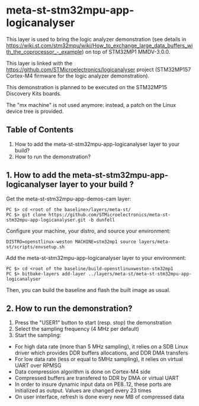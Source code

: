 # meta-st-stm32mpu-app-logicanalyser
This layer is used to bring the logic analyzer demonstration (see details in https://wiki.st.com/stm32mpu/wiki/How_to_exchange_large_data_buffers_with_the_coprocessor_-_example) on top of STM32MP1 MMDV-3.0.0.

This layer is linked with the https://github.com/STMicroelectronics/logicanalyser project (STM32MP157 Cortex-M4 firmware for the logic analyzer demonstration).

This demonstration is planned to be executed on the STM32MP15 Discovery Kits boards.

The "mx machine" is not used anymore: instead, a patch on the Linux device tree is provided.

## Table of Contents
1. How to add the meta-st-stm32mpu-app-logicanalyser layer to your build?
2. How to run the demonstration?

## 1. How to add the meta-st-stm32mpu-app-logicanalyser layer to your build ?
Get the meta-st-stm32mpu-app-demos-cam layer:
```
PC $> cd <root of the baseline>/layers/meta-st/
PC $> git clone https://github.com/STMicroelectronics/meta-st-stm32mpu-app-logicanalyser.git -b dunfell
```
Configure your machine, your distro, and source your environment:
```
DISTRO=openstlinux-weston MACHINE=stm32mp1 source layers/meta-st/scripts/envsetup.sh
```
Add the meta-st-stm32mpu-app-logicanalyser layer to your environment:
```
PC $> cd <root of the baseline/build-openstlinuxweston-stm32mp1
PC $> bitbake-layers add-layer ../layers/meta-st/meta-st-stm32mpu-app-logicanalyser
```
Then, you can build the baseline and flash the built image as usual.

## 2. How to run the demonstration?
1. Press the "USER1" button to start (resp. stop) the demonstration
2. Select the sampling frequency (4 MHz per default)
3. Start the sampling:
- For high data rate (more than 5 MHz sampling), it relies on a SDB Linux driver which provides DDR buffers allocations, and DDR DMA transfers<br>
- For low data rate (less or equal to 5MHz sampling), it relies on virtual UART over RPMSG<br>
- Data compression algorithm is done on Cortex-M4 side<br>
- Compressed buffers are transfered to DDR by DMA or virtual UART<br>
- In order to insure dynamic input data on PE8..12, these ports are initialized as output. Values are changed every 23 times<br>
- On user interface, refresh is done every new MB of compressed data
